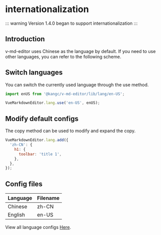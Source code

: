 # internationalization

::: warning
Version 1.4.0 began to support internationalization
:::

## Introduction

v-md-editor uses Chinese as the language by default. If you need to use other languages, you can refer to the following scheme.

## Switch languages

You can switch the currently used language through the use method.

```js
import enUS from '@kangc/v-md-editor/lib/lang/en-US';

VueMarkdownEditor.lang.use('en-US', enUS);
```

## Modify default configs

The copy method can be used to modify and expand the copy.

```js
VueMarkdownEditor.lang.add({
  'zh-CN': {
    h1: {
      toolbar: 'title 1',
    },
  },
});
```

## Config files

| Language | Filename |
| -------- | -------- |
| Chinese  | zh-CN    |
| English  | en-US    |

View all language configs [Here](https://github.com/code-farmer-i/vue-markdown-editor/tree/dev/src/lang).
